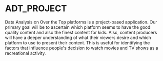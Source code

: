 # ADT_PROJECT
Data Analysis on Over the Top platforms is a project-based application. Our primary goal will be to ascertain which platform seems to have the good quality content and also the finest content for kids. Also, content producers will have a deeper understanding of what their viewers desire and which platform to use to present their content. This is useful for identifying the factors that influence people's decision to watch movies and TV shows as a recreational activity.
